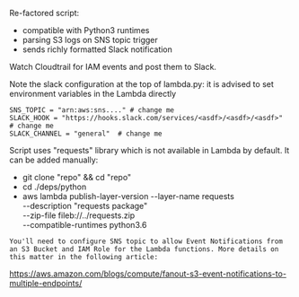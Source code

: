 Re-factored script: 

- compatible with Python3 runtimes
- parsing S3 logs on SNS topic trigger
- sends richly formatted Slack notification 

Watch Cloudtrail for IAM events and post them to Slack.

Note the slack configuration at the top of lambda.py: it is advised to set environment variables in the Lambda directly
```
SNS_TOPIC = "arn:aws:sns...." # change me
SLACK_HOOK = "https://hooks.slack.com/services/<asdf>/<asdf>/<asdf>"  # change me
SLACK_CHANNEL = "general"  # change me
```
Script uses "requests" library which is not available in Lambda by default. 
It can be added manually: 
- git clone "repo" && cd "repo"
- cd ./deps/python
- aws lambda publish-layer-version --layer-name requests \
      --description "requests package" \
      --zip-file fileb://../requests.zip \
      --compatible-runtimes python3.6

```
You'll need to configure SNS topic to allow Event Notifications from an S3 Bucket and IAM Role for the Lambda functions. More details on this matter in the following article:
```
https://aws.amazon.com/blogs/compute/fanout-s3-event-notifications-to-multiple-endpoints/ 
```